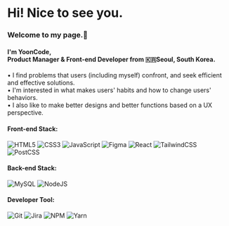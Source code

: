 <h1>Hi! Nice to see you.</h1>
<h3>Welcome to my page.👋</h3>
<h4>I'm YoonCode,</br>
Product Manager & Front-end Developer from 🇰🇷Seoul, South Korea.</h4>
<p>
• I find problems that users (including myself) confront, and seek efficient and effective solutions.</br>
• I'm interested in what makes users' habits and how to change users' behaviors.</br>
• I also like to make better designs and better functions based on a UX perspective.
</p>

<h4>Front-end Stack:</h4>

![HTML5](https://img.shields.io/badge/-HTML5-E34F26?style=for-the-badge&logo=html5&logoColor=ffffff)
![CSS3](https://img.shields.io/badge/-CSS3-1572B6?style=for-the-badge&logo=css3&logoColor=ffffff)
![JavaScript](https://img.shields.io/badge/-JavaScript-F7DF1E?style=for-the-badge&logo=javascript&logoColor=ffffff)
![Figma](https://img.shields.io/badge/-Figma-a159ff?style=for-the-badge&logo=Figma&logoColor=ffffff)
![React](https://img.shields.io/badge/-React-60dafb?style=for-the-badge&logo=react&logoColor=ffffff)
![TailwindCSS](https://img.shields.io/badge/-Tailwind-0ba5e9?style=for-the-badge&logo=tailwindcss&logoColor=ffffff)
![PostCSS](https://img.shields.io/badge/-PostCSS-dd3735?style=for-the-badge&logo=postcss&logoColor=ffffff)

<h4>Back-end Stack:</h4>

![MySQL](https://img.shields.io/badge/-MySQL-41759B?style=for-the-badge&logo=mysql&logoColor=ffffff)
![NodeJS](https://img.shields.io/badge/-NodeJS-036e02?style=for-the-badge&logo=node.js&logoColor=ffffff)

<h4>Developer Tool:</h4>

![Git](https://img.shields.io/badge/-Git-F05032?style=for-the-badge&logo=git&logoColor=ffffff)
![Jira](https://img.shields.io/badge/-Jira-2584ff?style=for-the-badge&logo=Jira&logoColor=ffffff)
![NPM](https://img.shields.io/badge/-NPM-231f20?style=for-the-badge&logo=npm&logoColor=ffffff)
![Yarn](https://img.shields.io/badge/-Yarn-27799e?style=for-the-badge&logo=yarn&logoColor=ffffff)
